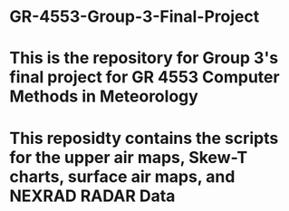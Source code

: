 # GR-4553-Group-3-Final-Project


# This is the repository for Group 3's final project for GR 4553 Computer Methods in Meteorology
# This reposidty contains the scripts for the upper air maps, Skew-T charts, surface air maps, and NEXRAD RADAR Data
